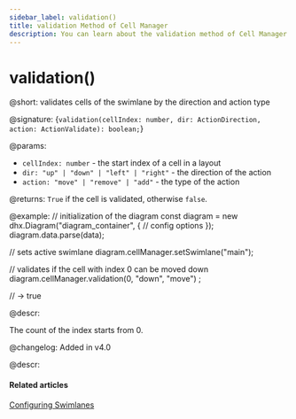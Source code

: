```yaml
---
sidebar_label: validation()
title: validation Method of Cell Manager
description: You can learn about the validation method of Cell Manager in the documentation of the DHTMLX JavaScript Diagram library. Browse developer guides and API reference, try out code examples and live demos, and download a free 30-day evaluation version of DHTMLX Diagram.
---
```


# validation()

@short: validates cells of the swimlane by the direction and action type

@signature: {`validation(cellIndex: number, dir: ActionDirection, action: ActionValidate): boolean;`}

@params:
- `cellIndex: number` - the start index of a cell in a layout
- `dir: "up" | "down" | "left" | "right"` - the direction of the action
- `action: "move" | "remove" | "add"` - the type of the action

@returns:
`True` if the cell is validated, otherwise `false`.

@example:
// initialization of the diagram
const diagram = new dhx.Diagram("diagram_container", {
    // config options
});
diagram.data.parse(data);

// sets active swimlane
diagram.cellManager.setSwimlane("main");

// validates if the cell with index 0 can be moved down
diagram.cellManager.validation(0, "down", "move") ;

// -> true

@descr:

The count of the index starts from 0.

@changelog:
Added in v4.0

@descr:
#### Related articles

[Configuring Swimlanes](../../../swimlanes/)
